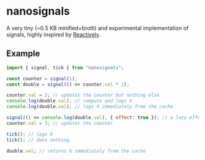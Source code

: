 # nanosignals

A very tiny (~0.5 KB minified+brotli) and experimental implementation of signals, highly inspired by [Reactively](https://github.com/milomg/reactively).

## Example

```js
import { signal, tick } from "nanosignals";

const counter = signal(1);
const double = signal(() => counter.val * 2);

counter.val = 2; // updates the counter but nothing else
console.log(double.val); // compute and logs 4
console.log(double.val); // logs 4 immediately from the cache

signal(() => console.log(double.val), { effect: true }); // a lazy effect
counter.val = 3; // updates the counter

tick(); // logs 6
tick(); // does nothing.

double.val; // returns 6 immediately from the cache
```
